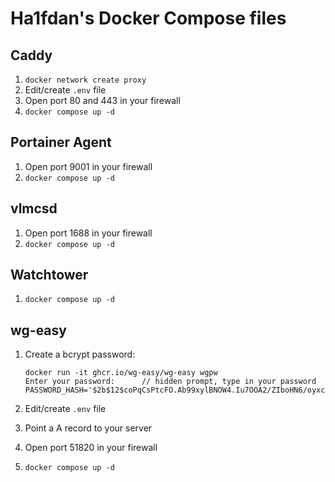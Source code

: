 # Ha1fdan's Docker Compose files

## Caddy

1. `docker network create proxy`
2. Edit/create `.env` file
3. Open port 80 and 443 in your firewall
4. `docker compose up -d`

## Portainer Agent

1. Open port 9001 in your firewall
2. `docker compose up -d`

## vlmcsd

1. Open port 1688 in your firewall
2. `docker compose up -d`


## Watchtower

1. `docker compose up -d`


## wg-easy

1. Create a bcrypt password:
    ```
    docker run -it ghcr.io/wg-easy/wg-easy wgpw
    Enter your password:      // hidden prompt, type in your password
    PASSWORD_HASH='$2b$12$coPqCsPtcFO.Ab99xylBNOW4.Iu7OOA2/ZIboHN6/oyxca3MWo7fW'
    ```

2. Edit/create `.env` file
3. Point a A record to your server
4. Open port 51820 in your firewall
5. `docker compose up -d`